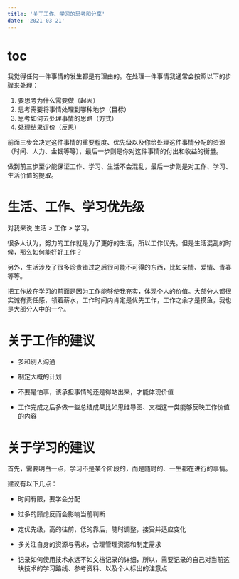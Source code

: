 ```yaml
---
title: '关于工作、学习的思考和分享'
date: '2021-03-21'
---
```


# toc

我觉得任何一件事情的发生都是有理由的。在处理一件事情我通常会按照以下的步骤来处理：

1. 要思考为什么需要做（起因）
2. 思考需要将事情处理到哪种地步（目标）
3. 思考如何去处理事情的思路（方式）
4. 处理结果评价（反思）

前面三步会决定这件事情的重要程度、优先级以及你给处理这件事情分配的资源（时间、人力、金钱等等），最后一步则是你对这件事情的付出和收益的衡量。

做到前三步至少能保证工作、学习、生活不会混乱，最后一步则是对工作、学习、生活价值的提取。

# 生活、工作、学习优先级

对我来说 生活 > 工作 > 学习。

很多人认为，努力的工作就是为了更好的生活，所以工作优先。但是生活混乱的时候，那么如何能好好工作？

另外，生活涉及了很多珍贵错过之后很可能不可得的东西，比如亲情、爱情、青春等等。

把工作放在学习的前面是因为工作能够使我充实，体现个人的价值。大部分人都很实诚有责任感，领着薪水，工作时间内肯定是优先工作，工作之余才是摸鱼，我也是大部分人中的一个。

# 关于工作的建议

- 多和别人沟通

- 制定大概的计划

- 不要是怕事，该承担事情的还是得站出来，才能体现价值

- 工作完成之后多做一些总结成果比如思维导图、文档这一类能够反映工作价值的内容

# 关于学习的建议

首先，需要明白一点，学习不是某个阶段的，而是随时的、一生都在进行的事情。

建议有以下几点：

- 时间有限，要学会分配

- 过多的顾虑反而会影响当前判断

- 定优先级，高的往前，低的靠后，随时调整，接受并适应变化

- 多关注自身的资源与需求，合理管理资源和制定需求

- 记录如何使用技术永远不如文档记录的详细，所以，需要记录的自己对当前这块技术的学习路线、参考资料、以及个人标出的注意点